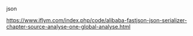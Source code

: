 
json


https://www.iflym.com/index.php/code/alibaba-fastjson-json-serializer-chapter-source-analyse-one-global-analyse.html
